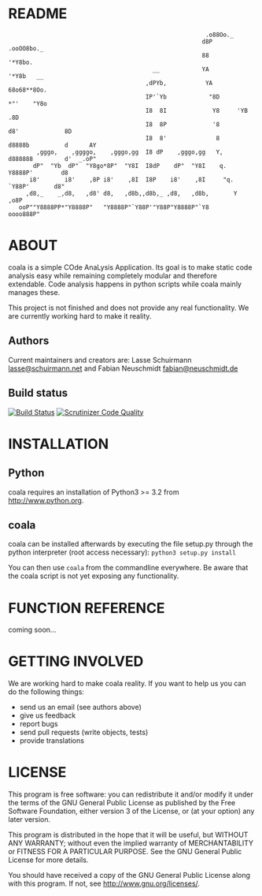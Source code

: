 README
======
```
                                                        .o88Oo._
                                                       d8P         .ooOO8bo._
                                                       88                  '*Y8bo.
                                         __            YA                      '*Y8b   __
                                       ,dPYb,           YA                        68o68**8Oo.
                                       IP'`Yb            "8D                       *"'    "Y8o
                                       I8  8I             Y8     'YB                       .8D
                                       I8  8P             '8               d8'             8D
                                       I8  8'              8       d8888b          d      AY
        ,gggo,    ,ggggo,    ,gggo,gg  I8 dP    ,gggo,gg   Y,     d888888         d'  _.oP"
       dP"  "Yb  dP"  "Y8go*8P"  "Y8I  I8dP    dP"  "Y8I    q.    Y8888P'        d8
      i8'       i8'    ,8P i8'    ,8I  I8P    i8'    ,8I     "q.  `Y88P'       d8"
     ,d8,_    _,d8,   ,d8' d8,   ,d8b,,d8b,_ ,d8,   ,d8b,       Y           ,o8P
   ooP""Y8888PP*"Y8888P"   "Y8888P"`Y88P'"Y88P"Y8888P"`Y8            oooo888P"
```

ABOUT
=====
coala is a simple COde AnaLysis Application. Its goal is to make static code
analysis easy while remaining completely modular and therefore extendable.
Code analysis happens in python scripts while coala mainly manages these.

This project is not finished and does not provide any real functionality. We
are currently working hard to make it reality.

Authors
-------
Current maintainers and creators are:
Lasse Schuirmann  <lasse@schuirmann.net> and Fabian Neuschmidt <fabian@neuschmidt.de>

Build status
------------
[![Build Status](https://travis-ci.org/sils1297/coala.svg?branch=master)](https://travis-ci.org/sils1297/coala)
[![Scrutinizer Code Quality](https://scrutinizer-ci.com/g/sils1297/coala/badges/quality-score.png?b=master)](https://scrutinizer-ci.com/g/sils1297/coala/?branch=master)

INSTALLATION
============
Python
------
coala requires an installation of Python3 >= 3.2 from http://www.python.org.

coala
-----
coala can be installed afterwards by executing the file setup.py through
the python interpreter (root access necessary):
```python3 setup.py install```

You can then use ```coala``` from the commandline everywhere. Be aware that the
coala script is not yet exposing any functionality.

FUNCTION REFERENCE
==================
coming soon...

GETTING INVOLVED
================
We are working hard to make coala reality. If you want to help us you can do
the following things:
- send us an email (see authors above)
- give us feedback
- report bugs
- send pull requests (write objects, tests)
- provide translations

LICENSE
=======
This program is free software: you can redistribute it and/or modify
it under the terms of the GNU General Public License as published by
the Free Software Foundation, either version 3 of the License, or
(at your option) any later version.

This program is distributed in the hope that it will be useful,
but WITHOUT ANY WARRANTY; without even the implied warranty of
MERCHANTABILITY or FITNESS FOR A PARTICULAR PURPOSE. See the
GNU General Public License for more details.

You should have received a copy of the GNU General Public License
along with this program.  If not, see <http://www.gnu.org/licenses/>.
